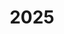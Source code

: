 ---
title: "2025"
collection: publications
permalink: /publication/2010-10-01-paper
excerpt: "<br/><img src='/images/2025-1.png' alt='www' width='300' height='150' style='float:left'>"
paperurl: ' '
citation: 'Li Yang, Weiming Wang*(Corresponding Author), Ye Ji, Chun-Gang Zhu, and Charlie C.L. Wang. &quot; Space-time isogeometric topology optimization with additive manufacturing constraints. &quot; <i>Computer Methods in Applied Mechanics and Engineering, Accepted</i>, 2025. '
---
